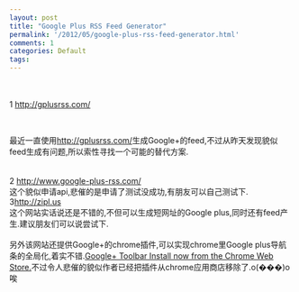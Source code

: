 ```yaml
---
layout: post
title: "Google Plus RSS Feed Generator"
permalink: '/2012/05/google-plus-rss-feed-generator.html'
comments: 1
categories: Default
tags: 
---
```

<div><br/></div>

<div><br/></div>

<div>1&nbsp;<a href="http://gplusrss.com/">http://gplusrss.com/</a> </div>

<div><br/></div>

<a href="http://4.bp.blogspot.com/-a9AbNMjrpXo/T8hEkxZigwI/AAAAAAAAI9U/JmYVxLBiCoU/s1600/image-718940.png"><img alt="" border="0" id="BLOGGER_PHOTO_ID_5748920322864874242" src="http://4.bp.blogspot.com/-a9AbNMjrpXo/T8hEkxZigwI/AAAAAAAAI9U/JmYVxLBiCoU/s320/image-718940.png"/></a>  

<div>最近一直使用<a href="http://gplusrss.com/">http://gplusrss.com/</a>生成Google+的feed,不过从昨天发现貌似feed生成有问题,所以索性寻找一个可能的替代方案.</div>

 

<div><br/></div>

<div><br/></div>

<div>2&nbsp;<a href="http://www.google-plus-rss.com/">http://www.google-plus-rss.com/</a> </div>

<div><a href="http://1.bp.blogspot.com/-dPMQIREtt4k/T8hEkwDf2YI/AAAAAAAAI9g/rV5xQIlW0UU/s1600/image-719870.png"><img alt="" border="0" id="BLOGGER_PHOTO_ID_5748920322503989634" src="http://1.bp.blogspot.com/-dPMQIREtt4k/T8hEkwDf2YI/AAAAAAAAI9g/rV5xQIlW0UU/s320/image-719870.png"/></a><br/></div>

<div>这个貌似申请api,悲催的是申请了测试没成功,有朋友可以自己测试下.</div>

<div>3<span id="goog_658932246"></span><span id="goog_658932247"></span><a href="http://zipl.us/">http://zipl.us</a><a href="/"></a></div>

 

<div>这个网站实话说还是不错的,不但可以生成短网址的Google plus,同时还有feed产生.建议朋友们可以说尝试下.</div>

<div><br/></div>

<div><a href="http://2.bp.blogspot.com/-GWA8WmeJFmc/T8hElR2CPvI/AAAAAAAAI9s/1-RXj9Dqzzs/s1600/image-721130.png"><img alt="" border="0" id="BLOGGER_PHOTO_ID_5748920331574329074" src="http://2.bp.blogspot.com/-GWA8WmeJFmc/T8hElR2CPvI/AAAAAAAAI9s/1-RXj9Dqzzs/s320/image-721130.png"/></a><br/></div>

<div>另外该网站还提供Google+的chrome插件,可以实现chrome里Google plus导航条的全局化,着实不错.<a href="http://zipl.us/ziplbar">Google+ Toolbar Install now from the Chrome Web Store.</a>不过令人悲催的貌似作者已经把插件从chrome应用商店移除了.o(���)o 唉</div>

 

<div><br/></div>

<div><br/></div>

<div><br/></div>